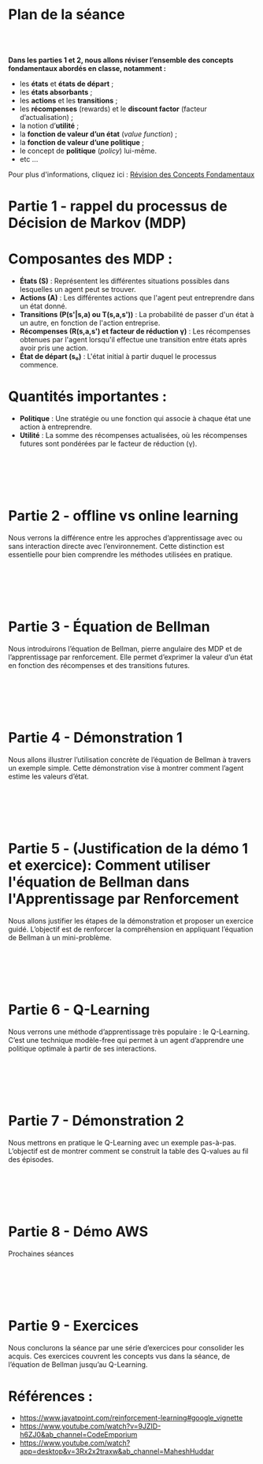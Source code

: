 
# Plan de la séance


<br/>
<br/>




**Dans les parties 1 et 2, nous allons réviser l’ensemble des concepts fondamentaux abordés en classe, notamment :**  
- les **états** et **états de départ** ;  
- les **états absorbants** ;  
- les **actions** et les **transitions** ;  
- les **récompenses** (rewards) et le **discount factor** (facteur d’actualisation) ;  
- la notion d’**utilité** ;  
- la **fonction de valeur d’un état** (*value function*) ;  
- la **fonction de valeur d’une politique** ;  
- le concept de **politique** (*policy*) lui-même.
- etc ...


Pour plus d'informations, cliquez ici : [Révision des Concepts Fondamentaux](../concepts/01-R%C3%A9vision-Concepts-Fondamentaux-RL.md)



# Partie 1 - rappel du processus de Décision de Markov (MDP)


# Composantes des MDP :
- **États (S)** : Représentent les différentes situations possibles dans lesquelles un agent peut se trouver.
- **Actions (A)** : Les différentes actions que l'agent peut entreprendre dans un état donné.
- **Transitions (P(s'|s,a) ou T(s,a,s'))** : La probabilité de passer d'un état à un autre, en fonction de l'action entreprise.
- **Récompenses (R(s,a,s') et facteur de réduction γ)** : Les récompenses obtenues par l'agent lorsqu'il effectue une transition entre états après avoir pris une action.
- **État de départ (s₀)** : L'état initial à partir duquel le processus commence.

# Quantités importantes :
- **Politique** : Une stratégie ou une fonction qui associe à chaque état une action à entreprendre.
- **Utilité** : La somme des récompenses actualisées, où les récompenses futures sont pondérées par le facteur de réduction (γ).


<br/>
<br/>
<br/>
<br/>

# Partie 2 - offline vs online learning

Nous verrons la différence entre les approches d’apprentissage avec ou sans interaction directe avec l’environnement.
Cette distinction est essentielle pour bien comprendre les méthodes utilisées en pratique.


<br/>
<br/>
<br/>
<br/>


# Partie 3 - Équation de Bellman 

Nous introduirons l’équation de Bellman, pierre angulaire des MDP et de l’apprentissage par renforcement.
Elle permet d’exprimer la valeur d’un état en fonction des récompenses et des transitions futures.



<br/>
<br/>
<br/>
<br/>


# Partie 4 - Démonstration 1

Nous allons illustrer l’utilisation concrète de l’équation de Bellman à travers un exemple simple.
Cette démonstration vise à montrer comment l’agent estime les valeurs d’état.



<br/>
<br/>
<br/>
<br/>



# Partie 5 - (Justification de la démo 1 et exercice): Comment utiliser l'équation de Bellman dans l'Apprentissage par Renforcement

Nous allons justifier les étapes de la démonstration et proposer un exercice guidé.
L’objectif est de renforcer la compréhension en appliquant l’équation de Bellman à un mini-problème.



<br/>
<br/>
<br/>
<br/>


# Partie 6 - Q-Learning

Nous verrons une méthode d’apprentissage très populaire : le Q-Learning.
C’est une technique modèle-free qui permet à un agent d’apprendre une politique optimale à partir de ses interactions.



<br/>
<br/>
<br/>
<br/>



# Partie 7 - Démonstration 2


Nous mettrons en pratique le Q-Learning avec un exemple pas-à-pas.
L’objectif est de montrer comment se construit la table des Q-values au fil des épisodes.


<br/>
<br/>
<br/>
<br/>


# Partie 8 - Démo AWS

Prochaines séances



<br/>
<br/>
<br/>
<br/>


# Partie 9 - Exercices

Nous conclurons la séance par une série d’exercices pour consolider les acquis.
Ces exercices couvrent les concepts vus dans la séance, de l’équation de Bellman jusqu’au Q-Learning.





# Références : 

- https://www.javatpoint.com/reinforcement-learning#google_vignette
- https://www.youtube.com/watch?v=9JZID-h6ZJ0&ab_channel=CodeEmporium
- https://www.youtube.com/watch?app=desktop&v=3Rx2x2traxw&ab_channel=MaheshHuddar
